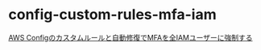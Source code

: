 # config-custom-rules-mfa-iam

[AWS Configのカスタムルールと自動修復でMFAを全IAMユーザーに強制する](https://go-to-k.hatenablog.com/entry/config-custom-rules-mfa-iam)
